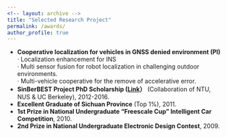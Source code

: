 ```yaml
---
<!-- layout: archive -->
title: "Selected Research Project"
permalink: /awards/
author_profile: true
---
```

* **Cooperative localization for vehicles in GNSS denied environment (PI)** 
       <br> · Localization enhancement for INS
       <br> · Multi sensor fusion for robot localization in challenging outdoor environments.
       <br> · Multi-vehicle cooperative for the remove of accelerative error.
* **SinBerBEST Project PhD Scholarship ([Link](http://sinberbest.berkeley.edu/sinberbest1/)）** (Collaboration of NTU, NUS & UC Berkeley), 2012-2016.
* **Excellent Graduate of Sichuan Province** (Top 1%), 2011.
* **1st Prize in National Undergraduate “Freescale Cup” Intelligent Car Competition**, 2010.
* **2nd Prize in National Undergraduate Electronic Design Contest**, 2009.

